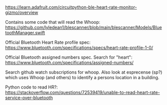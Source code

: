 https://learn.adafruit.com/circuitpython-ble-heart-rate-monitor-gizmo/overview

Contains some code that will read the Whoop:
https://github.com/lyledean1/blescanner/blob/main/blescanner/Models/BluetoothManager.swift

Official Bluetooth Heart Rate profile spec: 
https://www.bluetooth.com/specifications/specs/heart-rate-profile-1-0/

Official Bluetooth assigned numbers spec.  Search for "heart":
https://www.bluetooth.com/specifications/assigned-numbers/

Search github watch subscriptions for whoop.  Also look at esprecense (sp?) which uses Whoop (and others) to identify a persons location in a building.

Python code to read HR?:  https://stackoverflow.com/questions/72539419/unable-to-read-heart-rate-service-over-bluetooth
